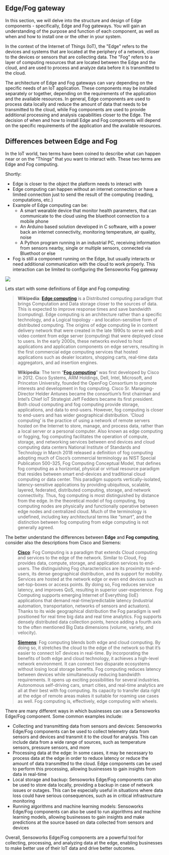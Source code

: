 ## Edge/Fog gateway

In this section, we will delve into the structure and design of Edge components - specifically, Edge and Fog gateways. You will gain an understanding of the purpose and function of each component, as well as when and how to install one or the other in your system.

In the context of the Internet of Things (IoT), the "Edge" refers to the devices and systems that are located at the periphery of a network, closer to the devices or sensors that are collecting data. The "Fog" refers to a layer of computing resources that are located between the Edge and the cloud, and are used to process and analyze data before it is transmitted to the cloud.

The architecture of Edge and Fog gateways can vary depending on the specific needs of an IoT application. These components may be installed separately or together, depending on the requirements of the application and the available resources. In general, Edge components are used to process data locally and reduce the amount of data that needs to be transmitted to the cloud, while Fog components are used to provide additional processing and analysis capabilities closer to the Edge. The decision of when and how to install Edge and Fog components will depend on the specific requirements of the application and the available resources.

## Differences between Edge and Fog

In the IoT world, two terms have been coined to describe what can happen near or on the “Things” that you want to interact with. These two terms are Edge and Fog computing.

Shortly:

- Edge is closer to the object the platform needs to interact with
- Edge computing can happen without an internet connection or have a limited connection just to send the result of the computing (reading, computations, etc.)
- Example of Edge computing can be:
  - A smart wearable device that monitor health parameters, that can communicate to the cloud using the bluethoot connection to a mobile phone
  - An Arduino based solution developed in C software, with a power back an internet connectivity, monitoring temperature, air quality, noise
  - A Python program running in an industrial PC, receiving information from sensors nearby, single or multiple sensors, connected via Bluethoot or else
- Fog is still a component running on the Edge, but usually interacts or need additional communication with the cloud to work properly. This interaction can be limited to configuring the Sensoworks Fog gateway

![](/sensoworks-docs/images/sensoworks-edge-fog-architecture.jpg)

Lets start with some definitions of Edge and Fog computing:

> **Wikipedia**: **[Edge computing](https://en.wikipedia.org/wiki/Edge_computing)** is a Distributed computing paradigm that brings Computation and Data storage closer to the sources of data. This is expected to improve response times and save bandwidth (computing). Edge computing is an architecture rather than a specific technology, and a Logical topology - and location-sensitive form of distributed computing. The origins of edge computing lie in content delivery network that were created in the late 1990s to serve web and video content from edge server (computing) that were deployed close to users. In the early 2000s, these networks evolved to host applications and application components on edge servers, resulting in the first commercial edge computing services that hosted applications such as dealer locators, shopping carts, real-time data aggregators, and ad insertion engines.

> **Wikipedia**: The term “**[Fog computing](https://en.wikipedia.org/wiki/Fog_computing)**” was first developed by Cisco in 2012. Cisco Systems, ARM Holdings, Dell, Intel, Microsoft, and Princeton University, founded the OpenFog Consortium to promote interests and development in fog computing. Cisco Sr. Managing-Director Helder Antunes became the consortium’s first chairman and Intel’s Chief IoT Strategist Jeff Fedders became its first president. Both cloud computing and fog computing provide storage, applications, and data to end-users. However, fog computing is closer to end-users and has wider geographical distribution. ‘Cloud computing’ is the practice of using a network of remote servers hosted on the Internet to store, manage, and process data, rather than a local server or a personal computer. Also known as edge computing or fogging, fog computing facilitates the operation of compute, storage, and networking services between end devices and cloud computing data centers National Institute of Standards and Technology in March 2018 released a definition of fog computing adopting much of Cisco’s commercial terminology as NIST Special Publication 500-325, Fog Computing Conceptual Model, that defines fog computing as a horizontal, physical or virtual resource paradigm that resides between smart end-devices and traditional cloud computing or data center. This paradigm supports vertically-isolated, latency-sensitive applications by providing ubiquitous, scalable, layered, federated, distributed computing, storage, and network connectivity. Thus, fog computing is most distinguished by distance from the edge. In the theoretical model of fog computing, fog computing nodes are physically and functionally operative between edge nodes and centralized cloud. Much of the terminology is undefined, including key architectural terms like “smart”, and the distinction between fog computing from edge computing is not generally agreed.

The better understand the differences between **Edge** and **Fog computing**, consider also the descriptions from Cisco and Siemens:

> [**Cisco**](https://www.cisco.com/): Fog Computing is a paradigm that extends Cloud computing and services to the edge of the network. Similar to Cloud, Fog provides data, compute, storage, and application services to end-users. The distinguishing Fog characteristics are its proximity to end-users, its dense geographical distribution, and its support for mobility. Services are hosted at the network edge or even end devices such as set-top-boxes or access points. By doing so, Fog reduces service latency, and improves QoS, resulting in superior user-experience. Fog Computing supports emerging Internet of Everything (IoE) applications that demand real-time/predictable latency (industrial automation, transportation, networks of sensors and actuators). Thanks to its wide geographical distribution the Fog paradigm is well positioned for real time big data and real time analytics. Fog supports densely distributed data collection points, hence adding a fourth axis to the often mentioned Big Data dimensions (volume, variety, and velocity).

> [**Siemens**](https://www.siemens.com/): Fog computing blends both edge and cloud computing. By doing so, it stretches the cloud to the edge of the network so that it’s easier to connect IoT devices in real-time. By incorporating the benefits of both edge and cloud technology, it achieves a high-level network environment. It can connect two disparate ecosystems without losing local storage benefits. Fog computing reduces latency between devices while simultaneously reducing bandwidth requirements. It opens up exciting possibilities for several industries. Autonomous self-driving cars, smart cities, and real-time analytics are all at their best with fog computing. Its capacity to transfer data right at the edge of remote areas makes it suitable for roaming use cases as well. Fog computing is, effectively, edge computing with wheels.

There are many different ways in which businesses can use a Sensoworks Edge/Fog component. Some common examples include:

- Collecting and transmitting data from sensors and devices: Sensoworks Edge/Fog components can be used to collect telemetry data from sensors and devices and transmit it to the cloud for analysis. This can include data from a wide range of sources, such as temperature sensors, pressure sensors, and more
- Processing data at the edge: In some cases, it may be necessary to process data at the edge in order to reduce latency or reduce the amount of data transmitted to the cloud. Edge components can be used to perform this processing, allowing businesses to gain insights from data in real-time
- Local storage and backup: Sensoworks Edge/Fog components can also be used to store data locally, providing a backup in case of network issues or outages. This can be especially useful in situations where data loss could have serious consequences, such as in critical infrastructure monitoring
- Running algorithms and machine learning models: Sensoworks Edge/Fog components can also be used to run algorithms and machine learning models, allowing businesses to gain insights and make predictions at the source based on data collected from sensors and devices

Overall, Sensoworks Edge/Fog components are a powerful tool for collecting, processing, and analyzing data at the edge, enabling businesses to make better use of their IoT data and drive better outcomes.
